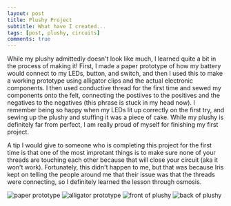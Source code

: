 ```yaml
---
layout: post
title: Plushy Project
subtitle: What have I created...
tags: [post, plushy, circuits]
comments: true
---
```


While my plushy admittedly doesn't look like much, I learned quite a bit in the process of making it! First, I made a paper prototype of how my battery would connect to my LEDs, button, and switch, and then I used this to make a working prototype using alligator clips and the actual electronic components. I then used conductive thread for the first time and sewed my components onto the felt, connecting the postiives to the positives and the negatives to the negatives (this phrase is stuck in my head now). I remember being so happy when my LEDs lit up correctly on the first try, and sewing up the plushy and stuffing it was a piece of cake. While my plushy is definitely far from perfect, I am really proud of myself for finishing my first project. 

A tip I would give to someone who is completing this project for the first time is that one of the most improtant things is to make sure none of your threads are touching each other because that will close your circuit (aka it won't work). Fortunately, this didn't happen to me, but that was because Iris kept on telling the people around me that their issue was that the threads were connecting, so I definitely learned the lesson through osmosis.

![paper prototype](https://osun001.github.io/assets/img/IMG_6611.jpg)
![alligator prototype](https://osun001.github.io/assets/img/IMG_6612.jpg)
![front of plushy](https://osun001.github.io/assets/img/IMG_6613.jpg)
![back of plushy](https://osun001.github.io/assets/img/IMG_6614.jpg)
